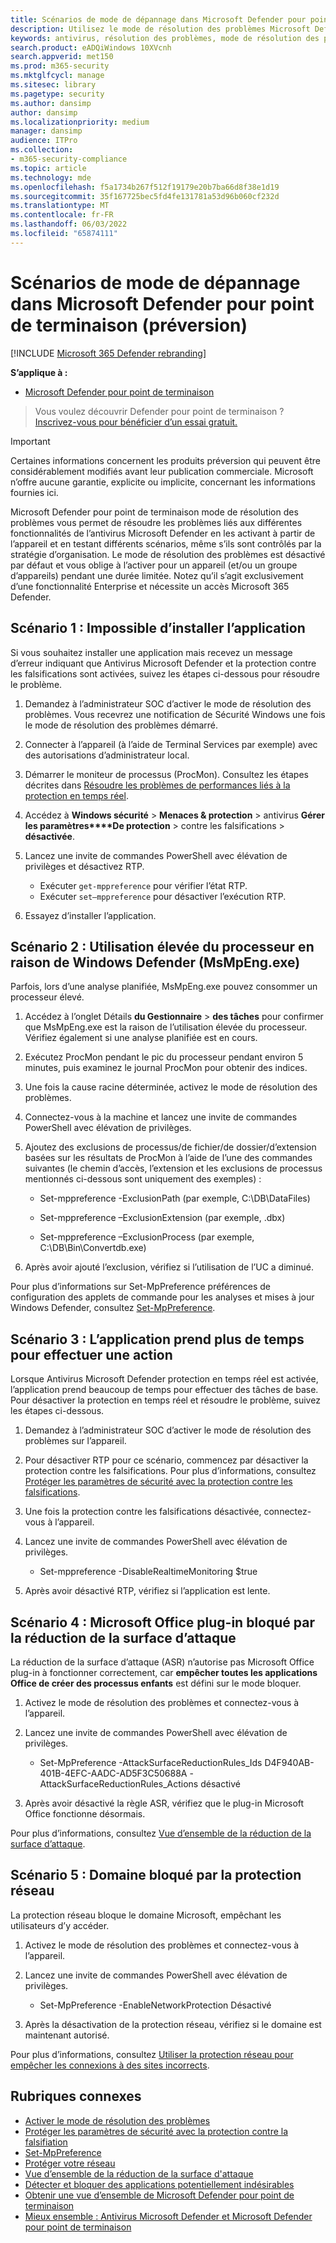```yaml
---
title: Scénarios de mode de dépannage dans Microsoft Defender pour point de terminaison (préversion)
description: Utilisez le mode de résolution des problèmes Microsoft Defender pour point de terminaison pour résoudre différents problèmes antivirus.
keywords: antivirus, résolution des problèmes, mode de résolution des problèmes, protection contre les falsifications, compatibilité
search.product: eADQiWindows 10XVcnh
search.appverid: met150
ms.prod: m365-security
ms.mktglfcycl: manage
ms.sitesec: library
ms.pagetype: security
ms.author: dansimp
author: dansimp
ms.localizationpriority: medium
manager: dansimp
audience: ITPro
ms.collection:
- m365-security-compliance
ms.topic: article
ms.technology: mde
ms.openlocfilehash: f5a1734b267f512f19179e20b7ba66d8f38e1d19
ms.sourcegitcommit: 35f167725bec5fd4fe131781a53d96b060cf232d
ms.translationtype: MT
ms.contentlocale: fr-FR
ms.lasthandoff: 06/03/2022
ms.locfileid: "65874111"
---
```

# <a name="troubleshooting-mode-scenarios-in-microsoft-defender-for-endpoint-preview"></a>Scénarios de mode de dépannage dans Microsoft Defender pour point de terminaison (préversion)

[!INCLUDE [Microsoft 365 Defender rebranding](../../includes/microsoft-defender.md)]

**S’applique à :**
- [Microsoft Defender pour point de terminaison](https://go.microsoft.com/fwlink/p/?linkid=2154037)

> Vous voulez découvrir Defender pour point de terminaison ? [Inscrivez-vous pour bénéficier d’un essai gratuit.](https://www.microsoft.com/WindowsForBusiness/windows-atp?ocid=docs-wdatp-configureendpointsscript-abovefoldlink)

> [!IMPORTANT]
> Certaines informations concernent les produits préversion qui peuvent être considérablement modifiés avant leur publication commerciale. Microsoft n’offre aucune garantie, explicite ou implicite, concernant les informations fournies ici.

Microsoft Defender pour point de terminaison mode de résolution des problèmes vous permet de résoudre les problèmes liés aux différentes fonctionnalités de l’antivirus Microsoft Defender en les activant à partir de l’appareil et en testant différents scénarios, même s’ils sont contrôlés par la stratégie d’organisation. Le mode de résolution des problèmes est désactivé par défaut et vous oblige à l’activer pour un appareil (et/ou un groupe d’appareils) pendant une durée limitée. Notez qu’il s’agit exclusivement d’une fonctionnalité Enterprise et nécessite un accès Microsoft 365 Defender.

## <a name="scenario-1-unable-to-install-application"></a>Scénario 1 : Impossible d’installer l’application

Si vous souhaitez installer une application mais recevez un message d’erreur indiquant que Antivirus Microsoft Defender et la protection contre les falsifications sont activées, suivez les étapes ci-dessous pour résoudre le problème.

1. Demandez à l’administrateur SOC d’activer le mode de résolution des problèmes. Vous recevrez une notification de Sécurité Windows une fois le mode de résolution des problèmes démarré.  

2. Connecter à l’appareil (à l’aide de Terminal Services par exemple) avec des autorisations d’administrateur local.  

3. Démarrer le moniteur de processus (ProcMon). Consultez les étapes décrites dans [Résoudre les problèmes de performances liés à la protection en temps réel](troubleshoot-performance-issues.md).  

4. Accédez à **Windows sécurité** > **Menaces & protection** >  antivirus **Gérer les paramètres****De protection** >  contre les falsifications  > **désactivée**.  

5. Lancez une invite de commandes PowerShell avec élévation de privilèges et désactivez RTP. 

    - Exécuter `get-mppreference` pour vérifier l’état RTP.
    - Exécuter `set–mppreference` pour désactiver l’exécution RTP. 

6. Essayez d’installer l’application.

## <a name="scenario-2-high-cpu-usage-due-to-windows-defender-msmpengexe"></a>Scénario 2 : Utilisation élevée du processeur en raison de Windows Defender (MsMpEng.exe)

Parfois, lors d’une analyse planifiée, MsMpEng.exe pouvez consommer un processeur élevé.

1. Accédez à l’onglet Détails **du Gestionnaire** > **des tâches** pour confirmer que MsMpEng.exe est la raison de l’utilisation élevée du processeur. Vérifiez également si une analyse planifiée est en cours.

2. Exécutez ProcMon pendant le pic du processeur pendant environ 5 minutes, puis examinez le journal ProcMon pour obtenir des indices. 

3. Une fois la cause racine déterminée, activez le mode de résolution des problèmes. 

4. Connectez-vous à la machine et lancez une invite de commandes PowerShell avec élévation de privilèges. 

5. Ajoutez des exclusions de processus/de fichier/de dossier/d’extension basées sur les résultats de ProcMon à l’aide de l’une des commandes suivantes (le chemin d’accès, l’extension et les exclusions de processus mentionnés ci-dessous sont uniquement des exemples) : 

    - Set-mppreference -ExclusionPath (par exemple, C:\DB\DataFiles) 
    
    - Set-mppreference –ExclusionExtension (par exemple, .dbx) 
    
    - Set-mppreference –ExclusionProcess (par exemple, C:\DB\Bin\Convertdb.exe) 

6. Après avoir ajouté l’exclusion, vérifiez si l’utilisation de l’UC a diminué. 

Pour plus d’informations sur Set-MpPreference préférences de configuration des applets de commande pour les analyses et mises à jour Windows Defender, consultez [Set-MpPreference](/powershell/module/defender/set-mppreference). 

## <a name="scenario-3-application-taking-longer-to-perform-an-action"></a>Scénario 3 : L’application prend plus de temps pour effectuer une action

Lorsque Antivirus Microsoft Defender protection en temps réel est activée, l’application prend beaucoup de temps pour effectuer des tâches de base. Pour désactiver la protection en temps réel et résoudre le problème, suivez les étapes ci-dessous. 

1. Demandez à l’administrateur SOC d’activer le mode de résolution des problèmes sur l’appareil. 

2. Pour désactiver RTP pour ce scénario, commencez par désactiver la protection contre les falsifications. Pour plus d’informations, consultez [Protéger les paramètres de sécurité avec la protection contre les falsifications](prevent-changes-to-security-settings-with-tamper-protection.md). 

3. Une fois la protection contre les falsifications désactivée, connectez-vous à l’appareil. 

4. Lancez une invite de commandes PowerShell avec élévation de privilèges. 

    - Set-mppreference -DisableRealtimeMonitoring $true 

5. Après avoir désactivé RTP, vérifiez si l’application est lente. 

## <a name="scenario-4-microsoft-office-plugin-blocked-by-attack-surface-reduction"></a>Scénario 4 : Microsoft Office plug-in bloqué par la réduction de la surface d’attaque

La réduction de la surface d’attaque (ASR) n’autorise pas Microsoft Office plug-in à fonctionner correctement, car **empêcher toutes les applications Office de créer des processus enfants** est défini sur le mode bloquer. 

1. Activez le mode de résolution des problèmes et connectez-vous à l’appareil. 

2. Lancez une invite de commandes PowerShell avec élévation de privilèges. 

    - Set-MpPreference -AttackSurfaceReductionRules_Ids D4F940AB-401B-4EFC-AADC-AD5F3C50688A -AttackSurfaceReductionRules_Actions désactivé 

3. Après avoir désactivé la règle ASR, vérifiez que le plug-in Microsoft Office fonctionne désormais.

Pour plus d’informations, consultez [Vue d’ensemble de la réduction de la surface d’attaque](overview-attack-surface-reduction.md). 

## <a name="scenario-5-domain-blocked-by-network-protection"></a>Scénario 5 : Domaine bloqué par la protection réseau

La protection réseau bloque le domaine Microsoft, empêchant les utilisateurs d’y accéder. 

1. Activez le mode de résolution des problèmes et connectez-vous à l’appareil. 

2. Lancez une invite de commandes PowerShell avec élévation de privilèges. 

    - Set-MpPreference -EnableNetworkProtection Désactivé 

3. Après la désactivation de la protection réseau, vérifiez si le domaine est maintenant autorisé. 

Pour plus d’informations, consultez [Utiliser la protection réseau pour empêcher les connexions à des sites incorrects](network-protection.md). 

## <a name="related-topics"></a>Rubriques connexes

- [Activer le mode de résolution des problèmes](enable-troubleshooting-mode.md)
- [Protéger les paramètres de sécurité avec la protection contre la falsifiation](prevent-changes-to-security-settings-with-tamper-protection.md)
- [Set-MpPreference](/powershell/module/defender/set-mppreference)
- [Protéger votre réseau](network-protection.md)
- [Vue d’ensemble de la réduction de la surface d'attaque](overview-attack-surface-reduction.md)
- [Détecter et bloquer des applications potentiellement indésirables](detect-block-potentially-unwanted-apps-microsoft-defender-antivirus.md)
- [Obtenir une vue d’ensemble de Microsoft Defender pour point de terminaison](/microsoft-365/security/defender-endpoint/)
- [Mieux ensemble : Antivirus Microsoft Defender et Microsoft Defender pour point de terminaison](why-use-microsoft-defender-antivirus.md)